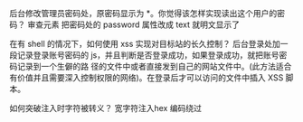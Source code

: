 后台修改管理员密码处，原密码显示为 *。你觉得该怎样实现读出这个⽤户的密码？
审查元素 把密码处的 password 属性改成 text 就明⽂显示了


在有 shell 的情况下，如何使⽤ xss 实现对⽬标站的⻓久控制？
后台登录处加⼀段记录登录账号密码的 js，并且判断是否登录成功，如果登录成功，就把账号密码记录到⼀个⽣僻的路
径的⽂件中或者直接发到⾃⼰的⽹站⽂件中。(此⽅法适合有价值并且需要深⼊控制权限的⽹络)。在登录后才可以访问的⽂件中插⼊ XSS 脚本。


如何突破注⼊时字符被转义？
宽字符注⼊hex 编码绕过
